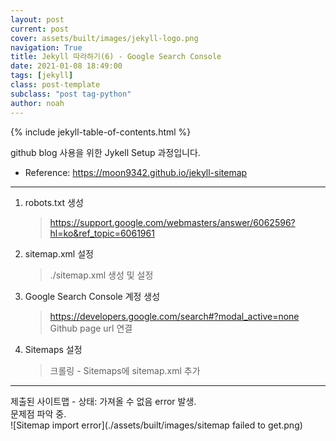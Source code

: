```yaml
---
layout: post
current: post
cover: assets/built/images/jekyll-logo.png
navigation: True
title: Jekyll 따라하기(6) - Google Search Console
date: 2021-01-08 18:49:00
tags: [jekyll]
class: post-template
subclass: "post tag-python"
author: noah
---
```


{% include jekyll-table-of-contents.html %}

github blog 사용을 위한 Jykell Setup 과정입니다.

- Reference: https://moon9342.github.io/jekyll-sitemap

---

1. robots.txt 생성

   > https://support.google.com/webmasters/answer/6062596?hl=ko&ref_topic=6061961

2. sitemap.xml 설정

   > ./sitemap.xml 생성 및 설정

3. Google Search Console 계정 생성

   > https://developers.google.com/search#?modal_active=none
   > Github page url 연결

4. Sitemaps 설정
   > 크롤링 - Sitemaps에 sitemap.xml 추가

---

제출된 사이트맵 - 상태: 가져올 수 없음 error 발생.  
문제점 파악 중.  
![Sitemap import error](./assets/built/images/sitemap failed to get.png)
